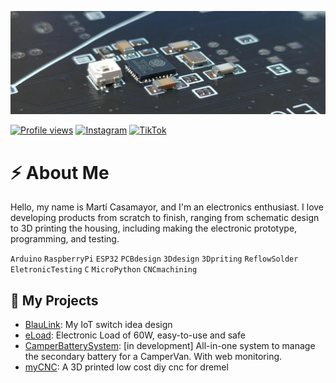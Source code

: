 ![alt text](https://github.com/CasamaMaker/CasamaMaker/blob/main/2.png)

[![Profile views](https://komarev.com/ghpvc/?username=CasamaMaker&style=flat-square)](https://github.com/CasamaMaker)
[![Instagram](https://img.shields.io/badge/Instagram-E4405F?style=flat-square&logo=instagram&logoColor=white)](https://www.instagram.com/casamamaker)
[![TikTok](https://img.shields.io/badge/TikTok-%23000000.svg?style=flat-square&logo=TikTok&logoColor=white)](https://www.tiktok.com/@casamamaker)
<!--[![YouTube Badge](https://img.shields.io/badge/-YouTube-E60101?style=flat-square&logo=YouTube&logoColor=white)](https://www.youtube.com/@CasamaMaker)-->

# ⚡ About Me
Hello, my name is Martí Casamayor, and I'm an electronics enthusiast. I love developing products from scratch to finish, ranging from schematic design to 3D printing the housing, including making the electronic prototype, programming, and testing.

`Arduino` `RaspberryPi` `ESP32` `PCBdesign` `3Ddesign` `3Dpriting` `ReflowSolder` `EletronicTesting` `C` `MicroPython` `CNCmachining`

## 🧪 My Projects
- [BlauLink](https://github.com/CasamaMaker/BlauLink): My IoT switch idea design
- [eLoad](https://github.com/CasamaMaker/eLoad): Electronic Load of 60W, easy-to-use and safe
- [CamperBatterySystem](https://github.com/CasamaMaker/CamperBatterySystem): [in development] All-in-one system to manage the secondary battery for a CamperVan. With web monitoring.
- [myCNC](https://github.com/CasamaMaker/myCNC): A 3D printed low cost diy cnc for dremel


<!--
📫 You can reach me: [Instagram](https://www.instagram.com/casamamaker)  or [Youtube](https://www.youtube.com/@casamamaker)-->
